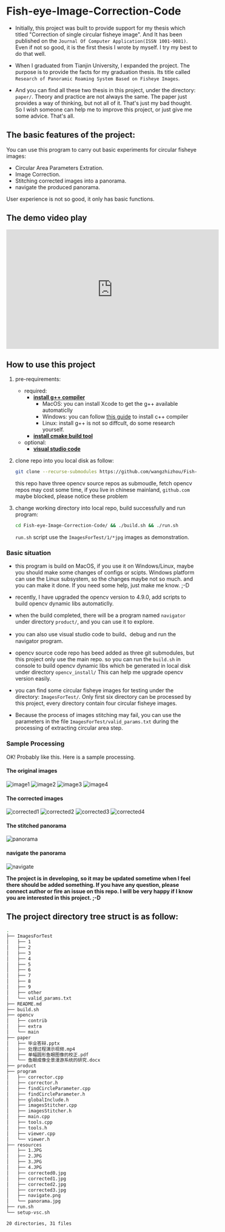 # Fish-eye-Image-Correction-Code

- Initially, this project was built to provide support for my thesis which titled "Correction of single circular fisheye image".
And It has been published on the `Journal Of Computer Application(ISSN 1001-9081)`. 
Even if not so good, it is the first thesis I wrote by myself. I try my best to do that well.

- When I graduated from Tianjin University, I expanded the project. 
The purpose is to provide the facts for my graduation thesis. 
Its title called `Research of Panoramic Roaming System Based on Fisheye Images`.

- And you can find all these two thesis in this project, under the directory: `paper/`. 
Theory and practice are not always the same. 
The paper just provides a way of thinking, but not all of it. 
That's just my bad thought. So I wish someone can help me to improve this project, or just give me some advice. That's all.

## The basic features of the project:

You can use this program to carry out basic experiments for circular fisheye images:

* Circular Area Parameters Extration.
* Image Correction.
* Stitching corrected images into a panorama.
* navigate the produced panorama.

User experience is not so good, it only has basic functions.

## The demo video play

<iframe width="560" height="315" src="https://www.youtube.com/embed/4rHV4EqkvDQ?si=VFFK4govUblqvsDT" title="YouTube video player" frameborder="0" allow="accelerometer; autoplay; clipboard-write; encrypted-media; gyroscope; picture-in-picture; web-share" allowfullscreen></iframe>

## How to use this project

1. pre-requirements: 
    - required: 
        - [**install g++ compiler**](https://gcc.gnu.org/install/index.html)
            - MacOS: you can install Xcode to get the g++ available automaticlly
            - Windows: you can follow [this guide](https://code.visualstudio.com/docs/cpp/config-mingw) to install c++ compiler
            - Linux: install g++ is not so diffcult, do some research yourself.
        - [**install cmake build tool**](https://cmake.org/download/)
    - optional:
        - [**visual studio code**](https://code.visualstudio.com/)

2. clone repo into you local disk as follow: 

    ```bash
    git clone --recurse-submodules https://github.com/wangzhizhou/Fish-eye-Image-Correction-Code.git
    ```
    this repo have three opencv source repos as submoudle, 
    fetch opencv repos may cost some time, 
    if you live in chinese mainland, `github.com` maybe blocked, 
    please notice these problem
3. change working directory into local repo, build successfully and run program:

    ```bash
    cd Fish-eye-Image-Correction-Code/ && ./build.sh && ./run.sh
    ```

    `run.sh` script use the `ImagesForTest/1/*jpg` images as demonstration.

### Basic situation

* this program is build on MacOS, if you use it on Windows/Linux, maybe you should make some changes of configs or scipts.
Windows platform can use the Linux subsystem, so the changes maybe not so much. and you can make it done. If you need some help, just make me know. ;-D

* recently, I have upgraded the opencv version to 4.9.0, add scripts to build opencv dynamic libs automaticlly.

* when the build completed, there will be a program named `navigator` under directory `product/`, and you can use it to explore.

* you can also use visual studio code to build、debug and run the navigator program.

* opencv source code repo has beed added as three git submodules, but this project only use the main repo.
so you can run the `build.sh` in console to build opencv dynamic libs which be generated in local disk under directory `opencv_install/`
This can help me upgrade opencv version easily.

* you can find some circular fisheye images for testing under the directory: `ImagesForTest/`. 
Only first six directory can be processed by this project, every directory contain four circular fisheye images.

* Because the process of images stitching may fail, you can use the parameters in the file `ImagesForTest/valid_params.txt` during the processing of extracting circular area step.

### Sample Processing

OK! Probably like this. Here is a sample processing.

#### The original images
![image1](https://github.com/wangzhizhou/Fish-eye-Image-Correction-Code/blob/master/resources/1.JPG)
![image2](https://github.com/wangzhizhou/Fish-eye-Image-Correction-Code/blob/master/resources/2.JPG)
![image3](https://github.com/wangzhizhou/Fish-eye-Image-Correction-Code/blob/master/resources/3.JPG)
![image4](https://github.com/wangzhizhou/Fish-eye-Image-Correction-Code/blob/master/resources/4.JPG)

#### The corrected images
![corrected1](https://github.com/wangzhizhou/Fish-eye-Image-Correction-Code/blob/master/resources/corrected0.jpg)
![corrected2](https://github.com/wangzhizhou/Fish-eye-Image-Correction-Code/blob/master/resources/corrected1.jpg)
![corrected3](https://github.com/wangzhizhou/Fish-eye-Image-Correction-Code/blob/master/resources/corrected2.jpg)
![corrected4](https://github.com/wangzhizhou/Fish-eye-Image-Correction-Code/blob/master/resources/corrected3.jpg)

#### The stitched panorama
![panorama](https://github.com/wangzhizhou/Fish-eye-Image-Correction-Code/blob/master/resources/panorama.jpg)

#### navigate the panorama
![navigate](https://github.com/wangzhizhou/Fish-eye-Image-Correction-Code/blob/master/resources/navigate.png)

**The project is in developing, so it may be updated sometime when I feel there should be added something. If you have any question, please connect author or fire an issue on this repo. I will be very happy if I know you are interested in this project. ;-D**


## The project directory tree struct is as follow:

```bash
.
├── ImagesForTest
│   ├── 1
│   ├── 2
│   ├── 3
│   ├── 4
│   ├── 5
│   ├── 6
│   ├── 7
│   ├── 8
│   ├── 9
│   ├── other
│   └── valid_params.txt
├── README.md
├── build.sh
├── opencv
│   ├── contrib
│   ├── extra
│   └── main
├── paper
│   ├── 毕业答辩.pptx
│   ├── 处理过程演示视频.mp4
│   ├── 单幅圆形鱼眼图像的校正.pdf
│   └── 鱼眼成像全景漫游系统的研究.docx
├── product
├── program
│   ├── corrector.cpp
│   ├── corrector.h
│   ├── findCircleParameter.cpp
│   ├── findCircleParameter.h
│   ├── globalInclude.h
│   ├── imagesStitcher.cpp
│   ├── imagesStitcher.h
│   ├── main.cpp
│   ├── tools.cpp
│   ├── tools.h
│   ├── viewer.cpp
│   └── viewer.h
├── resources
│   ├── 1.JPG
│   ├── 2.JPG
│   ├── 3.JPG
│   ├── 4.JPG
│   ├── corrected0.jpg
│   ├── corrected1.jpg
│   ├── corrected2.jpg
│   ├── corrected3.jpg
│   ├── navigate.png
│   └── panorama.jpg
├── run.sh
└── setup-vsc.sh

20 directories, 31 files
```
